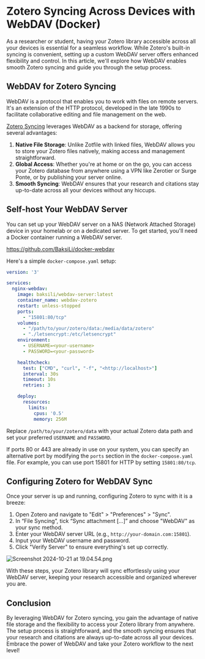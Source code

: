 # Zotero Syncing Across Devices with WebDAV (Docker)

As a researcher or student, having your Zotero library accessible across all your devices is essential for a seamless workflow. While Zotero's built-in syncing is convenient, setting up a custom WebDAV server offers enhanced flexibility and control. In this article, we'll explore how WebDAV enables smooth Zotero syncing and guide you through the setup process.


## WebDAV for Zotero Syncing

WebDAV is a protocol that enables you to work with files on remote servers. It's an extension of the HTTP protocol, developed in the late 1990s to facilitate collaborative editing and file management on the web.

[Zotero Syncing](https://www.zotero.org/support/sync) leverages WebDAV as a backend for storage, offering several advantages:

1. **Native File Storage**: Unlike Zotfile with linked files, WebDAV allows you to store your Zotero files natively, making access and management straightforward.
2. **Global Access**: Whether you're at home or on the go, you can access your Zotero database from anywhere using a VPN like Zerotier or Surge Ponte, or by publishing your server online.
3. **Smooth Syncing**: WebDAV ensures that your research and citations stay up-to-date across all your devices without any hiccups.

## Self-host Your WebDAV Server

You can set up your WebDAV server on a NAS (Network Attached Storage) device in your homelab or on a dedicated server. To get started, you'll need a Docker container running a WebDAV server.

https://github.com/BaksiLi/docker-webdav

Here's a simple `docker-compose.yaml` setup:

```yaml
version: '3'

services:
  nginx-webdav:
    image: baksili/webdav-server:latest
    container_name: webdav-zotero
    restart: unless-stopped
    ports:
      - "15801:80/tcp"
    volumes:
      - "/path/to/your/zotero/data:/media/data/zotero"
      - "./letsencrypt:/etc/letsencrypt"
    environment:
      - USERNAME=<your-username>
      - PASSWORD=<your-password>

    healthcheck:
      test: ["CMD", "curl", "-f", "<http://localhost>"]
      interval: 30s
      timeout: 10s
      retries: 3

    deploy:
      resources:
        limits:
          cpus: '0.5'
          memory: 256M

```

Replace `/path/to/your/zotero/data` with your actual Zotero data path and set your preferred `USERNAME` and `PASSWORD`.

If ports 80 or 443 are already in use on your system, you can specify an alternative port by modifying the `ports` section in the `docker-compose.yaml` file. For example, you can use port 15801 for HTTP by setting `15801:80/tcp`.

## Configuring Zotero for WebDAV Sync

Once your server is up and running, configuring Zotero to sync with it is a breeze:

1. Open Zotero and navigate to "Edit" > "Preferences" > "Sync".
2. In “File Syncing”, tick “Sync attachment […]” and choose "WebDAV" as your sync method.
3. Enter your WebDAV server URL (e.g., `http://your-domain.com:15801`).
4. Input your WebDAV username and password.
5. Click "Verify Server" to ensure everything's set up correctly.

![Screenshot 2024-10-21 at 19.04.54.png](https://prod-files-secure.s3.us-west-2.amazonaws.com/83c13e14-2a42-409d-8547-7c0b0bbef06b/910efdf8-138e-4f7c-8f09-88f8defb4590/Screenshot_2024-10-21_at_19.04.54.png)

With these steps, your Zotero library will sync effortlessly using your WebDAV server, keeping your research accessible and organized wherever you are.

## Conclusion

By leveraging WebDAV for Zotero syncing, you gain the advantage of native file storage and the flexibility to access your Zotero library from anywhere. The setup process is straightforward, and the smooth syncing ensures that your research and citations are always up-to-date across all your devices. Embrace the power of WebDAV and take your Zotero workflow to the next level!